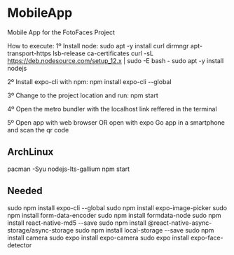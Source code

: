 # MobileApp
Mobile App for the FotoFaces Project

How to execute:
1º Install node:
sudo apt -y install curl dirmngr apt-transport-https lsb-release ca-certificates
curl -sL https://deb.nodesource.com/setup_12.x | sudo -E bash -
sudo apt -y install nodejs

2º Install expo-cli with npm:
npm install expo-cli --global

3º Change to the project location and run:
npm start

4º Open the metro bundler with the localhost link reffered in the terminal

5º Open app with web browser OR open with expo Go app in a smartphone and scan the qr code


## ArchLinux
pacman -Syu nodejs-lts-gallium
npm start

## Needed
sudo npm install expo-cli --global
sudo npm install expo-image-picker
sudo npm install form-data-encoder
sudo npm install formdata-node
sudo npm install react-native-md5 --save
sudo npm install @react-native-async-storage/async-storage
sudo npm install local-storage --save
sudo npm install camera
sudo expo install expo-camera
sudo expo install expo-face-detector
